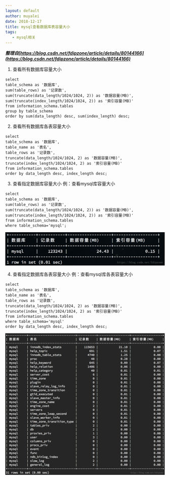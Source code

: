 ```yaml
---
layout: default
author: muyalei
date: 2018-12-17
title: mysql查看数据库表容量大小
tags:
   - mysql相关
---
```



***整理自[https://blog.csdn.net/fdipzone/article/details/80144166](https://blog.csdn.net/fdipzone/article/details/80144166)***


1. 查看所有数据库容量大小
```
select 
table_schema as '数据库',
sum(table_rows) as '记录数',
sum(truncate(data_length/1024/1024, 2)) as '数据容量(MB)',
sum(truncate(index_length/1024/1024, 2)) as '索引容量(MB)'
from information_schema.tables
group by table_schema
order by sum(data_length) desc, sum(index_length) desc;
```

2. 查看所有数据库各表容量大小
```
select 
table_schema as '数据库',
table_name as '表名',
table_rows as '记录数',
truncate(data_length/1024/1024, 2) as '数据容量(MB)',
truncate(index_length/1024/1024, 2) as '索引容量(MB)'
from information_schema.tables
order by data_length desc, index_length desc;
```

3. 查看指定数据库容量大小
例：查看mysql库容量大小
```
select 
table_schema as '数据库',
sum(table_rows) as '记录数',
sum(truncate(data_length/1024/1024, 2)) as '数据容量(MB)',
sum(truncate(index_length/1024/1024, 2)) as '索引容量(MB)'
from information_schema.tables
where table_schema='mysql';
```

![2018-12-17-mysql查看数据库表容量大小_图片1.png](https://github.com/muyalei/muyalei.github.io/blob/gh-pages/img/2018-12-17-mysql%E6%9F%A5%E7%9C%8B%E6%95%B0%E6%8D%AE%E5%BA%93%E8%A1%A8%E5%AE%B9%E9%87%8F%E5%A4%A7%E5%B0%8F_%E5%9B%BE%E7%89%871.png)

4. 查看指定数据库各表容量大小
例：查看mysql库各表容量大小
```
select 
table_schema as '数据库',
table_name as '表名',
table_rows as '记录数',
truncate(data_length/1024/1024, 2) as '数据容量(MB)',
truncate(index_length/1024/1024, 2) as '索引容量(MB)'
from information_schema.tables
where table_schema='mysql'
order by data_length desc, index_length desc;
```

![2018-12-17-mysql查看数据库表容量大小_图片2.png](https://github.com/muyalei/muyalei.github.io/blob/gh-pages/img/2018-12-17-mysql%E6%9F%A5%E7%9C%8B%E6%95%B0%E6%8D%AE%E5%BA%93%E8%A1%A8%E5%AE%B9%E9%87%8F%E5%A4%A7%E5%B0%8F_%E5%9B%BE%E7%89%872.png)

